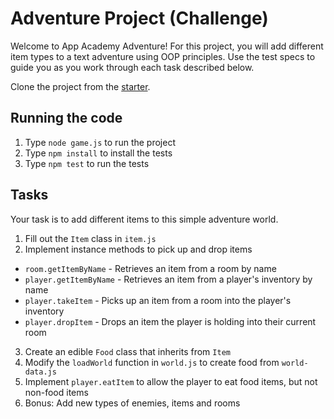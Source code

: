 # Adventure Project (Challenge)

Welcome to App Academy Adventure! For this project, you will add different item types to a text adventure using OOP principles. Use the test specs to guide you as you work through each task described below.

Clone the project from the [starter](https://github.com/appacademy-starters/adventure-starter).

## Running the code

1. Type `node game.js` to run the project
2. Type `npm install` to install the tests
3. Type `npm test` to run the tests

## Tasks

Your task is to add different items to this simple adventure world.

1. Fill out the `Item` class in `item.js`
2. Implement instance methods to pick up and drop items

- `room.getItemByName` - Retrieves an item from a room by name
- `player.getItemByName` - Retrieves an item from a player's inventory by name
- `player.takeItem` - Picks up an item from a room into the player's inventory
- `player.dropItem` - Drops an item the player is holding into their current room

3. Create an edible `Food` class that inherits from `Item`
4. Modify the `loadWorld` function in `world.js` to create food from `world-data.js`
5. Implement `player.eatItem` to allow the player to eat food items, but not non-food items
6. Bonus: Add new types of enemies, items and rooms